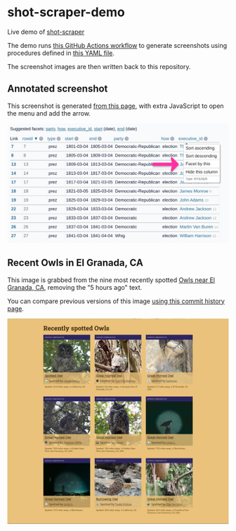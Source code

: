 # shot-scraper-demo

Live demo of [shot-scraper](https://github.com/simonw/shot-scraper)

The demo runs [this GitHub Actions workflow](.github/workflows/shots.yml) to generate screenshots using procedures defined in [this YAML file](shots.yml).

The screenshot images are then written back to this repository.

## Annotated screenshot

This screenshot is generated [from this page](https://congress-legislators.datasettes.com/legislators/executive_terms?start__startswith=18&type=prez
), with extra JavaScript to open the menu and add the arrow.

![A screenshot with a pink arrow overlaid on it](annotated-screenshot.png)

## Recent Owls in El Granada, CA

This image is grabbed from the nine most recently spotted [Owls near El Granada, CA](https://www.owlsnearme.com/?place=127871), removing the "5 hours ago" text.

You can compare previous versions of this image [using this commit history page](https://github.com/simonw/shot-scraper-demo/commits/main/owlsnearme-el-granada.jpg).

![A lovely collection of Owls](owlsnearme-el-granada.jpg)
